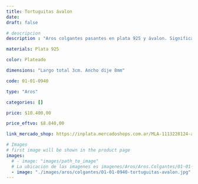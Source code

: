 ```yaml
---
title: Tortuguitas ávalon
date: 
draft: false

# descripcion
description : "Aros colgantes pasantes en plata 925 y ávalon. Significado: la tortuga es un símbolo de salud y longevidad."

materials: Plata 925

color: Plateado

dimensions: "Largo total 3cm. Ancho dije 8mm"

code: 01-01-0940

type: "Aros"

categories: []

price: $10.400,00

price_eftvo: $8.840,00

link_mercado_shop: https://inplata.mercadoshops.com.ar/MLA-1113228124-aros-colgantes-plata-925-tortugas-ávalon-_JM

# Images
# first image will be shown in the product page
images:
  # - image: "images/path_to_image"
  # La ubicacion de las imagenes es imagenes/Aros/Aros.Colgantes/01-01-0940-tortuguitas-avalon
  - image: "./images/aros/colgantes/01-01-0940-tortuguitas-avalon.jpg"
---
```

